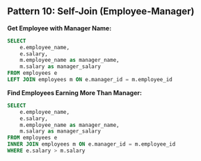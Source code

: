 ## Pattern 10: Self-Join (Employee-Manager)

**Get Employee with Manager Name:**
```sql
SELECT 
    e.employee_name,
    e.salary,
    m.employee_name as manager_name,
    m.salary as manager_salary
FROM employees e
LEFT JOIN employees m ON e.manager_id = m.employee_id
```

**Find Employees Earning More Than Manager:**
```sql
SELECT 
    e.employee_name,
    e.salary,
    m.employee_name as manager_name,
    m.salary as manager_salary
FROM employees e
INNER JOIN employees m ON e.manager_id = m.employee_id
WHERE e.salary > m.salary
```


